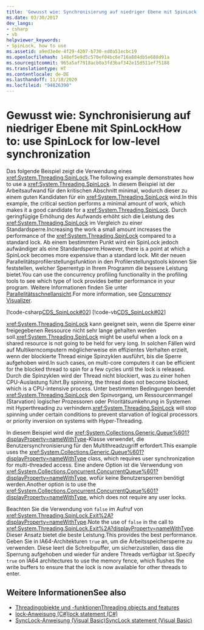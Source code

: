 ```yaml
---
title: 'Gewusst wie: Synchronisierung auf niedriger Ebene mit SpinLock'
ms.date: 03/30/2017
dev_langs:
- csharp
- vb
helpviewer_keywords:
- SpinLock, how to use
ms.assetid: a9ed3e4e-4f29-4207-b730-ed0a51ecbc19
ms.openlocfilehash: 148ef5e9d5c570ef04bc6e716a884db5e688d91a
ms.sourcegitcommit: 965a5af7918acb0a3fd3baf342e15d511ef75188
ms.translationtype: HT
ms.contentlocale: de-DE
ms.lasthandoff: 11/18/2020
ms.locfileid: "94826390"
---
```

# <a name="how-to-use-spinlock-for-low-level-synchronization"></a><span data-ttu-id="779d8-102">Gewusst wie: Synchronisierung auf niedriger Ebene mit SpinLock</span><span class="sxs-lookup"><span data-stu-id="779d8-102">How to: use SpinLock for low-level synchronization</span></span>

<span data-ttu-id="779d8-103">Das folgende Beispiel zeigt die Verwendung eines <xref:System.Threading.SpinLock>.</span><span class="sxs-lookup"><span data-stu-id="779d8-103">The following example demonstrates how to use a <xref:System.Threading.SpinLock>.</span></span> <span data-ttu-id="779d8-104">In diesem Beispiel ist der Arbeitsaufwand für den kritischen Abschnitt minimal, wodurch dieser zu einem guten Kandidaten für ein <xref:System.Threading.SpinLock> wird.</span><span class="sxs-lookup"><span data-stu-id="779d8-104">In this example, the critical section performs a minimal amount of work, which makes it a good candidate for a <xref:System.Threading.SpinLock>.</span></span> <span data-ttu-id="779d8-105">Durch geringfügige Erhöhung des Aufwands erhöht sich die Leistung des <xref:System.Threading.SpinLock> im Vergleich zu einer Standardsperre.</span><span class="sxs-lookup"><span data-stu-id="779d8-105">Increasing the work a small amount increases the performance of the <xref:System.Threading.SpinLock> compared to a standard lock.</span></span> <span data-ttu-id="779d8-106">Ab einem bestimmten Punkt wird ein SpinLock jedoch aufwändiger als eine Standardsperre.</span><span class="sxs-lookup"><span data-stu-id="779d8-106">However, there is a point at which a SpinLock becomes more expensive than a standard lock.</span></span> <span data-ttu-id="779d8-107">Mit der neuen Parallelitätsprofilerstellungsfunktion in den Profilerstellungstools können Sie feststellen, welcher Sperrentyp in Ihrem Programm die bessere Leistung bietet.</span><span class="sxs-lookup"><span data-stu-id="779d8-107">You can use the concurrency profiling functionality in the profiling tools to see which type of lock provides better performance in your program.</span></span> <span data-ttu-id="779d8-108">Weitere Informationen finden Sie unter [Parallelitätsschnellansicht](/visualstudio/profiling/concurrency-visualizer).</span><span class="sxs-lookup"><span data-stu-id="779d8-108">For more information, see [Concurrency Visualizer](/visualstudio/profiling/concurrency-visualizer).</span></span>  
  
 [!code-csharp[CDS_SpinLock#02](../../../samples/snippets/csharp/VS_Snippets_Misc/cds_spinlock/cs/spinlockdemo.cs#02)]
 [!code-vb[CDS_SpinLock#02](../../../samples/snippets/visualbasic/VS_Snippets_Misc/cds_spinlock/vb/spinlock_vb.vb#02)]  
  
 <span data-ttu-id="779d8-109"><xref:System.Threading.SpinLock> kann geeignet sein, wenn die Sperre einer freigegebenen Ressource nicht sehr lange gehalten werden soll.</span><span class="sxs-lookup"><span data-stu-id="779d8-109"><xref:System.Threading.SpinLock> might be useful when a lock on a shared resource is not going to be held for very long.</span></span> <span data-ttu-id="779d8-110">In solchen Fällen wird auf Multikerncomputern möglicherweise ein effizientes Verhalten erzielt, wenn der blockierte Thread einige Spinzyklen ausführt, bis die Sperre aufgehoben wird.</span><span class="sxs-lookup"><span data-stu-id="779d8-110">In such cases, on multi-core computers it can be efficient for the blocked thread to spin for a few cycles until the lock is released.</span></span> <span data-ttu-id="779d8-111">Durch die Spinzyklen wird der Thread nicht blockiert, was zu einer hohen CPU-Auslastung führt.</span><span class="sxs-lookup"><span data-stu-id="779d8-111">By spinning, the thread does not become blocked, which is a CPU-intensive process.</span></span> <span data-ttu-id="779d8-112">Unter bestimmten Bedingungen beendet <xref:System.Threading.SpinLock> den Spinvorgang, um Ressourcenmangel (Starvation) logischer Prozessoren oder Prioritätsumkehrung in Systemen mit Hyperthreading zu verhindern.</span><span class="sxs-lookup"><span data-stu-id="779d8-112"><xref:System.Threading.SpinLock> will stop spinning under certain conditions to prevent starvation of logical processors or priority inversion on systems with Hyper-Threading.</span></span>  
  
 <span data-ttu-id="779d8-113">In diesem Beispiel wird die <xref:System.Collections.Generic.Queue%601?displayProperty=nameWithType>-Klasse verwendet, die Benutzersynchronisierung für den Multithreadzugriff erfordert.</span><span class="sxs-lookup"><span data-stu-id="779d8-113">This example uses the <xref:System.Collections.Generic.Queue%601?displayProperty=nameWithType> class, which requires user synchronization for multi-threaded access.</span></span> <span data-ttu-id="779d8-114">Eine andere Option ist die Verwendung von <xref:System.Collections.Concurrent.ConcurrentQueue%601?displayProperty=nameWithType>, wofür keine Benutzersperren benötigt werden.</span><span class="sxs-lookup"><span data-stu-id="779d8-114">Another option is to use the <xref:System.Collections.Concurrent.ConcurrentQueue%601?displayProperty=nameWithType>, which does not require any user locks.</span></span>  
  
 <span data-ttu-id="779d8-115">Beachten Sie die Verwendung von `false` im Aufruf von <xref:System.Threading.SpinLock.Exit%2A?displayProperty=nameWithType>.</span><span class="sxs-lookup"><span data-stu-id="779d8-115">Note the use of `false` in the call to <xref:System.Threading.SpinLock.Exit%2A?displayProperty=nameWithType>.</span></span> <span data-ttu-id="779d8-116">Dieser Ansatz bietet die beste Leistung.</span><span class="sxs-lookup"><span data-stu-id="779d8-116">This provides the best performance.</span></span> <span data-ttu-id="779d8-117">Geben Sie in IA64-Architekturen `true` an, um die Arbeitsspeichersperre zu verwenden. Diese leert die Schreibpuffer, um sicherzustellen, dass die Sperrung aufgehoben und wieder für andere Threads verfügbar ist.</span><span class="sxs-lookup"><span data-stu-id="779d8-117">Specify `true` on IA64 architectures to use the memory fence, which flushes the write buffers to ensure that the lock is now available for other threads to enter.</span></span>
  
## <a name="see-also"></a><span data-ttu-id="779d8-118">Weitere Informationen</span><span class="sxs-lookup"><span data-stu-id="779d8-118">See also</span></span>

- [<span data-ttu-id="779d8-119">Threadingobjekte und -funktionen</span><span class="sxs-lookup"><span data-stu-id="779d8-119">Threading objects and features</span></span>](threading-objects-and-features.md)
- [<span data-ttu-id="779d8-120">lock-Anweisung (C#)</span><span class="sxs-lookup"><span data-stu-id="779d8-120">lock statement (C#)</span></span>](../../csharp/language-reference/keywords/lock-statement.md)
- [<span data-ttu-id="779d8-121">SyncLock-Anweisung (Visual Basic)</span><span class="sxs-lookup"><span data-stu-id="779d8-121">SyncLock statement (Visual Basic)</span></span>](../../visual-basic/language-reference/statements/synclock-statement.md)
